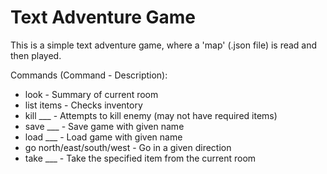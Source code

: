 # Text Adventure Game

This is a simple text adventure game, where a 'map' (.json file) is read and then played.

Commands (Command - Description):  
* look - Summary of current room  
* list items - Checks inventory  
* kill ___ - Attempts to kill enemy (may not have required items)  
* save ___ - Save game with given name  
* load ___ - Load game with given name  
* go north/east/south/west - Go in a given direction  
* take ___ - Take the specified item from the current room  
